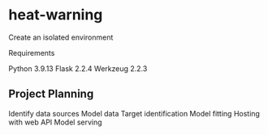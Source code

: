 # heat-warning

Create an isolated environment

Requirements

Python 3.9.13
Flask 2.2.4
Werkzeug 2.2.3

## Project Planning

Identify data sources
Model data
Target identification
Model fitting
Hosting with web API
Model serving